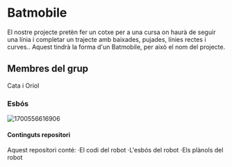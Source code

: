 # Batmobile
El nostre projecte pretèn fer un cotxe per a una cursa on haurà de seguir una línia i completar un trajecte amb baixades, pujades, línies rectes i curves.. Aquest tindrà la forma d'un Batmobile, per això el nom del projecte.
## Membres del grup
Cata i Oriol
### Esbós
![1700556616906](https://github.com/Aston-Martin33/Formula-1/assets/126663403/c8b3cc66-53ad-4a6f-a544-910cdd40fdd2)
#### Continguts repositori
Aquest repositori conté:
  ·El codi del robot
  ·L'esbós del robot
  ·Els plànols del robot


